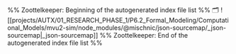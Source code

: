 %% Zoottelkeeper: Beginning of the autogenerated index file list  %%
🗂️ ![[projects/AUTX/01_RESEARCH_PHASE_1/P6.2_Formal_Modeling/Computational_Models/mvu2-sim/node_modules/@mischnic/json-sourcemap/_json-sourcemap|_json-sourcemap]]
%% Zoottelkeeper: End of the autogenerated index file list  %%
